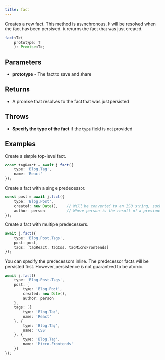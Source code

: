 ```yaml
---
title: fact
---
```


Creates a new fact.
This method is asynchronous.
It will be resolved when the fact has been persisted.
It returns the fact that was just created.

```typescript
fact<T>(
    prototype: T
    ): Promise<T>;
```

## Parameters

* **prototype** - The fact to save and share

## Returns

* A promise that resolves to the fact that was just persisted

## Throws

* **Specify the type of the fact** if the `type` field is not provided

## Examples

Create a simple top-level fact.

```typescript
const tagReact = await j.fact({
    type: 'Blog.Tag',
    name: 'React'
});
```

Create a fact with a single predecessor.

```typescript
const post = await j.fact({
    type: 'Blog.Post',
    created: new Date(),    // Will be converted to an ISO string, such as '2018-12-23T22:46:02.487Z'.
    author: person          // Where person is the result of a previous j.fact.
});
```

Create a fact with multiple predecessors.

```typescript
await j.fact({
    type: 'Blog.Post.Tags',
    post: post,
    tags: [tagReact, tagCss, tagMicroFrontends]
});
```

You can specify the predecessors inline.
The predecessor facts will be persisted first.
However, persistence is not guaranteed to be atomic.

```typescript
await j.fact({
    type: 'Blog.Post.Tags',
    post: {
        type: 'Blog.Post',
        created: new Date(),
        author: person
    },
    tags: [{
        type: 'Blog.Tag',
        name: 'React'
    }, {
        type: 'Blog.Tag',
        name: 'CSS'
    }, {
        type: 'Blog.Tag',
        name: 'Micro-Frontends'
    }]
});
```